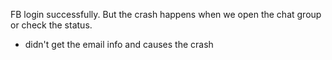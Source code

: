 FB login successfully. 
But the crash happens when we open the chat group or check the status.
- didn't get the email info and causes the crash
